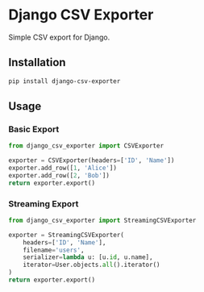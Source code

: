 # Django CSV Exporter

Simple CSV export for Django.

## Installation
```bash
pip install django-csv-exporter
```

## Usage

### Basic Export
```python
from django_csv_exporter import CSVExporter

exporter = CSVExporter(headers=['ID', 'Name'])
exporter.add_row([1, 'Alice'])
exporter.add_row([2, 'Bob'])
return exporter.export()
```

### Streaming Export
```python
from django_csv_exporter import StreamingCSVExporter

exporter = StreamingCSVExporter(
    headers=['ID', 'Name'],
    filename='users',
    serializer=lambda u: [u.id, u.name],
    iterator=User.objects.all().iterator()
)
return exporter.export()
```